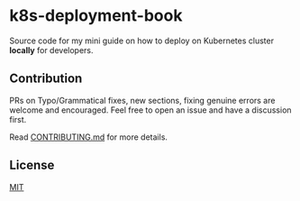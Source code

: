 # k8s-deployment-book

Source code for my mini guide on how to deploy on Kubernetes cluster **locally** for developers.

## Contribution

PRs on Typo/Grammatical fixes, new sections, fixing genuine errors are welcome and encouraged. Feel free to open an issue and have a discussion first.

Read [CONTRIBUTING.md](CONTRIBUTING.md) for more details.

## License

[MIT](License)